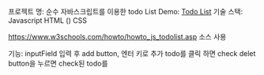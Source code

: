 프로젝트 명: 순수 자바스크립트를 이용한 todo List
Demo: [Todo List](https://4green.github.io/todolist/)
기술 스택:
Javascript
HTML ()
CSS

https://www.w3schools.com/howto/howto_js_todolist.asp 소스 사용

기능:
inputField 입력 후 add button, 엔터 키로 추가
todo를 클릭 하면 check
delet button을 누르면 check된 todo를 
